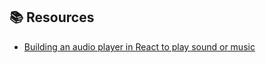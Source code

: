 ## 📚 Resources

- [Building an audio player in React to play sound or music](https://blog.logrocket.com/building-audio-player-react/)